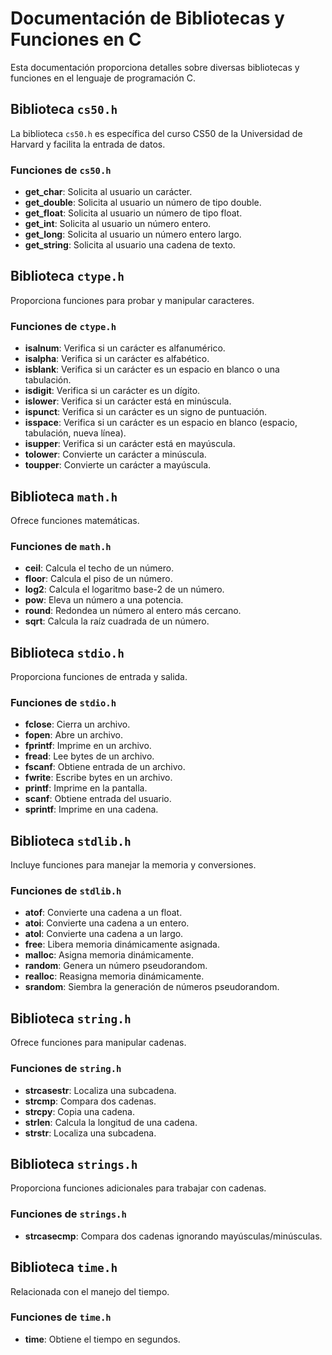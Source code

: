 
# Documentación de Bibliotecas y Funciones en C

Esta documentación proporciona detalles sobre diversas bibliotecas y funciones en el lenguaje de programación C.

## Biblioteca `cs50.h`
La biblioteca `cs50.h` es específica del curso CS50 de la Universidad de Harvard y facilita la entrada de datos.

### Funciones de `cs50.h`
- **get_char**: Solicita al usuario un carácter.
- **get_double**: Solicita al usuario un número de tipo double.
- **get_float**: Solicita al usuario un número de tipo float.
- **get_int**: Solicita al usuario un número entero.
- **get_long**: Solicita al usuario un número entero largo.
- **get_string**: Solicita al usuario una cadena de texto.

## Biblioteca `ctype.h`
Proporciona funciones para probar y manipular caracteres.

### Funciones de `ctype.h`
- **isalnum**: Verifica si un carácter es alfanumérico.
- **isalpha**: Verifica si un carácter es alfabético.
- **isblank**: Verifica si un carácter es un espacio en blanco o una tabulación.
- **isdigit**: Verifica si un carácter es un dígito.
- **islower**: Verifica si un carácter está en minúscula.
- **ispunct**: Verifica si un carácter es un signo de puntuación.
- **isspace**: Verifica si un carácter es un espacio en blanco (espacio, tabulación, nueva línea).
- **isupper**: Verifica si un carácter está en mayúscula.
- **tolower**: Convierte un carácter a minúscula.
- **toupper**: Convierte un carácter a mayúscula.

## Biblioteca `math.h`
Ofrece funciones matemáticas.

### Funciones de `math.h`
- **ceil**: Calcula el techo de un número.
- **floor**: Calcula el piso de un número.
- **log2**: Calcula el logaritmo base-2 de un número.
- **pow**: Eleva un número a una potencia.
- **round**: Redondea un número al entero más cercano.
- **sqrt**: Calcula la raíz cuadrada de un número.

## Biblioteca `stdio.h`
Proporciona funciones de entrada y salida.

### Funciones de `stdio.h`
- **fclose**: Cierra un archivo.
- **fopen**: Abre un archivo.
- **fprintf**: Imprime en un archivo.
- **fread**: Lee bytes de un archivo.
- **fscanf**: Obtiene entrada de un archivo.
- **fwrite**: Escribe bytes en un archivo.
- **printf**: Imprime en la pantalla.
- **scanf**: Obtiene entrada del usuario.
- **sprintf**: Imprime en una cadena.

## Biblioteca `stdlib.h`
Incluye funciones para manejar la memoria y conversiones.

### Funciones de `stdlib.h`
- **atof**: Convierte una cadena a un float.
- **atoi**: Convierte una cadena a un entero.
- **atol**: Convierte una cadena a un largo.
- **free**: Libera memoria dinámicamente asignada.
- **malloc**: Asigna memoria dinámicamente.
- **random**: Genera un número pseudorandom.
- **realloc**: Reasigna memoria dinámicamente.
- **srandom**: Siembra la generación de números pseudorandom.

## Biblioteca `string.h`
Ofrece funciones para manipular cadenas.

### Funciones de `string.h`
- **strcasestr**: Localiza una subcadena.
- **strcmp**: Compara dos cadenas.
- **strcpy**: Copia una cadena.
- **strlen**: Calcula la longitud de una cadena.
- **strstr**: Localiza una subcadena.

## Biblioteca `strings.h`
Proporciona funciones adicionales para trabajar con cadenas.

### Funciones de `strings.h`
- **strcasecmp**: Compara dos cadenas ignorando mayúsculas/minúsculas.

## Biblioteca `time.h`
Relacionada con el manejo del tiempo.

### Funciones de `time.h`
- **time**: Obtiene el tiempo en segundos.
